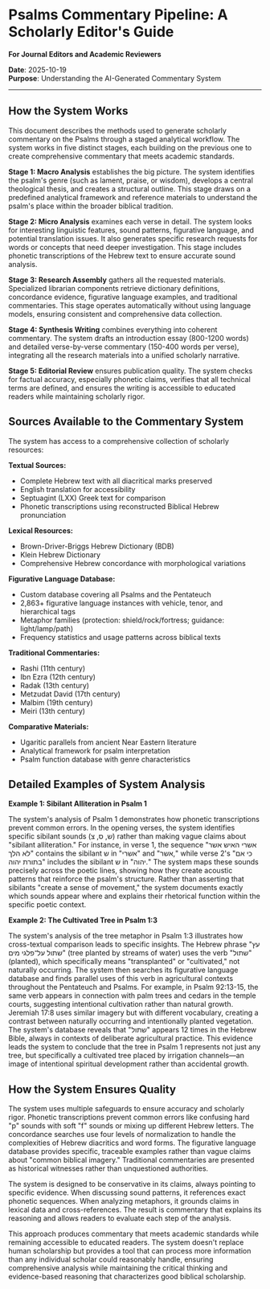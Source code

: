 # Psalms Commentary Pipeline: A Scholarly Editor's Guide

**For Journal Editors and Academic Reviewers**

**Date**: 2025-10-19  
**Purpose**: Understanding the AI-Generated Commentary System

---

## How the System Works

This document describes the methods used to generate scholarly commentary on the Psalms through a staged analytical workflow. The system works in five distinct stages, each building on the previous one to create comprehensive commentary that meets academic standards.

**Stage 1: Macro Analysis** establishes the big picture. The system identifies the psalm's genre (such as lament, praise, or wisdom), develops a central theological thesis, and creates a structural outline. This stage draws on a predefined analytical framework and reference materials to understand the psalm's place within the broader biblical tradition.

**Stage 2: Micro Analysis** examines each verse in detail. The system looks for interesting linguistic features, sound patterns, figurative language, and potential translation issues. It also generates specific research requests for words or concepts that need deeper investigation. This stage includes phonetic transcriptions of the Hebrew text to ensure accurate sound analysis.

**Stage 3: Research Assembly** gathers all the requested materials. Specialized librarian components retrieve dictionary definitions, concordance evidence, figurative language examples, and traditional commentaries. This stage operates automatically without using language models, ensuring consistent and comprehensive data collection.

**Stage 4: Synthesis Writing** combines everything into coherent commentary. The system drafts an introduction essay (800-1200 words) and detailed verse-by-verse commentary (150-400 words per verse), integrating all the research materials into a unified scholarly narrative.

**Stage 5: Editorial Review** ensures publication quality. The system checks for factual accuracy, especially phonetic claims, verifies that all technical terms are defined, and ensures the writing is accessible to educated readers while maintaining scholarly rigor.

## Sources Available to the Commentary System

The system has access to a comprehensive collection of scholarly resources:

**Textual Sources:**
- Complete Hebrew text with all diacritical marks preserved
- English translation for accessibility
- Septuagint (LXX) Greek text for comparison
- Phonetic transcriptions using reconstructed Biblical Hebrew pronunciation

**Lexical Resources:**
- Brown-Driver-Briggs Hebrew Dictionary (BDB)
- Klein Hebrew Dictionary
- Comprehensive Hebrew concordance with morphological variations

**Figurative Language Database:**
- Custom database covering all Psalms and the Pentateuch
- 2,863+ figurative language instances with vehicle, tenor, and hierarchical tags
- Metaphor families (protection: shield/rock/fortress; guidance: light/lamp/path)
- Frequency statistics and usage patterns across biblical texts

**Traditional Commentaries:**
- Rashi (11th century)
- Ibn Ezra (12th century)
- Radak (13th century)
- Metzudat David (17th century)
- Malbim (19th century)
- Meiri (13th century)

**Comparative Materials:**
- Ugaritic parallels from ancient Near Eastern literature
- Analytical framework for psalm interpretation
- Psalm function database with genre characteristics

## Detailed Examples of System Analysis

**Example 1: Sibilant Alliteration in Psalm 1**

The system's analysis of Psalm 1 demonstrates how phonetic transcriptions prevent common errors. In the opening verses, the system identifies specific sibilant sounds (ש, ס, צ) rather than making vague claims about "sibilant alliteration." For instance, in verse 1, the sequence "אשרי האיש אשר לא הלך" contains the sibilant ש in "אשרי" and "אשר," while verse 2's "כי אם בתורת יהוה" includes the sibilant ש in "יהוה." The system maps these sounds precisely across the poetic lines, showing how they create acoustic patterns that reinforce the psalm's structure. Rather than asserting that sibilants "create a sense of movement," the system documents exactly which sounds appear where and explains their rhetorical function within the specific poetic context.

**Example 2: The Cultivated Tree in Psalm 1:3**

The system's analysis of the tree metaphor in Psalm 1:3 illustrates how cross-textual comparison leads to specific insights. The Hebrew phrase "עץ שתול על־פלגי מים" (tree planted by streams of water) uses the verb "שתול" (planted), which specifically means "transplanted" or "cultivated," not naturally occurring. The system then searches its figurative language database and finds parallel uses of this verb in agricultural contexts throughout the Pentateuch and Psalms. For example, in Psalm 92:13-15, the same verb appears in connection with palm trees and cedars in the temple courts, suggesting intentional cultivation rather than natural growth. Jeremiah 17:8 uses similar imagery but with different vocabulary, creating a contrast between naturally occurring and intentionally planted vegetation. The system's database reveals that "שתול" appears 12 times in the Hebrew Bible, always in contexts of deliberate agricultural practice. This evidence leads the system to conclude that the tree in Psalm 1 represents not just any tree, but specifically a cultivated tree placed by irrigation channels—an image of intentional spiritual development rather than accidental growth.

## How the System Ensures Quality

The system uses multiple safeguards to ensure accuracy and scholarly rigor. Phonetic transcriptions prevent common errors like confusing hard "p" sounds with soft "f" sounds or mixing up different Hebrew letters. The concordance searches use four levels of normalization to handle the complexities of Hebrew diacritics and word forms. The figurative language database provides specific, traceable examples rather than vague claims about "common biblical imagery." Traditional commentaries are presented as historical witnesses rather than unquestioned authorities.

The system is designed to be conservative in its claims, always pointing to specific evidence. When discussing sound patterns, it references exact phonetic sequences. When analyzing metaphors, it grounds claims in lexical data and cross-references. The result is commentary that explains its reasoning and allows readers to evaluate each step of the analysis.

This approach produces commentary that meets academic standards while remaining accessible to educated readers. The system doesn't replace human scholarship but provides a tool that can process more information than any individual scholar could reasonably handle, ensuring comprehensive analysis while maintaining the critical thinking and evidence-based reasoning that characterizes good biblical scholarship.